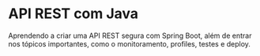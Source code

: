 # API REST com Java
Aprendendo a criar uma API REST segura com Spring Boot, além de entrar nos tópicos importantes, como o monitoramento, profiles, testes e deploy.
